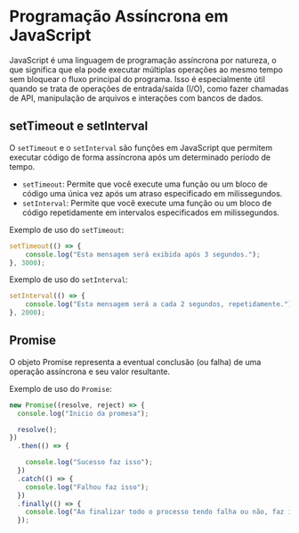# Programação Assíncrona em JavaScript

JavaScript é uma linguagem de programação assíncrona por natureza, o que significa que ela pode executar múltiplas operações ao mesmo tempo sem bloquear o fluxo principal do programa. Isso é especialmente útil quando se trata de operações de entrada/saída (I/O), como fazer chamadas de API, manipulação de arquivos e interações com bancos de dados.

## setTimeout e setInterval

O `setTimeout` e o `setInterval` são funções em JavaScript que permitem executar código de forma assíncrona após um determinado período de tempo.

- `setTimeout`: Permite que você execute uma função ou um bloco de código uma única vez após um atraso especificado em milissegundos.
- `setInterval`: Permite que você execute uma função ou um bloco de código repetidamente em intervalos especificados em milissegundos.

Exemplo de uso do `setTimeout`:
```javascript
setTimeout(() => {
    console.log("Esta mensagem será exibida após 3 segundos.");
}, 3000); 
```

Exemplo de uso do `setInterval`:
```javascript
setInterval(() => {
    console.log("Esta mensagem será a cada 2 segundos, repetidamente.");
}, 2000);
```

## Promise
O objeto Promise representa a eventual conclusão (ou falha) de uma operação assíncrona e seu valor resultante.

Exemplo de uso do `Promise`:
```javascript
new Promise((resolve, reject) => {
  console.log("Inicio da promesa");

  resolve();
})
  .then(() => {

    console.log("Sucesso faz isso");
  })
  .catch(() => {
    console.log("Falhou faz isso");
  })
  .finally(() => {
    console.log("Ao finalizar todo o processo tendo falha ou não, faz isso.");
  });
```
